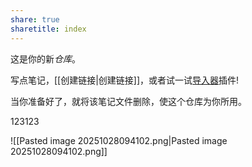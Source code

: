 ```yaml
---
share: true
sharetitle: index
---
```

这是你的新*仓库*。

写点笔记，[[创建链接|创建链接]]，或者试一试[导入器](https://help.obsidian.md/Plugins/Importer)插件!

当你准备好了，就将该笔记文件删除，使这个仓库为你所用。

123123

![[Pasted image 20251028094102.png|Pasted image 20251028094102.png]]